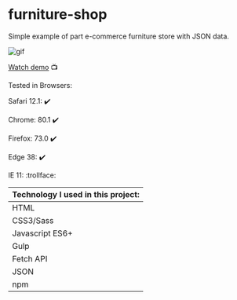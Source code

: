 # furniture-shop

Simple example of part e-commerce furniture store with JSON data.

![gif](furniture-shop.gif)

[Watch demo](https://haendzel.github.io/furniture-shop/) 📺

Tested in Browsers:

Safari 12.1: :heavy_check_mark:

Chrome: 80.1 :heavy_check_mark:

Firefox: 73.0 :heavy_check_mark:

Edge 38: :heavy_check_mark:

IE 11: :trollface:

|Technology I used in this project: |
|------------|
| HTML |
| CSS3/Sass |
| Javascript ES6+ |
| Gulp |
| Fetch API |
| JSON |
| npm |
